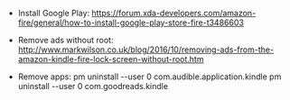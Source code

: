 
* Install Google Play:
  https://forum.xda-developers.com/amazon-fire/general/how-to-install-google-play-store-fire-t3486603

* Remove ads without root:
  http://www.markwilson.co.uk/blog/2016/10/removing-ads-from-the-amazon-kindle-fire-lock-screen-without-root.htm

* Remove apps:
  pm uninstall --user 0 com.audible.application.kindle
  pm uninstall --user 0 com.goodreads.kindle

